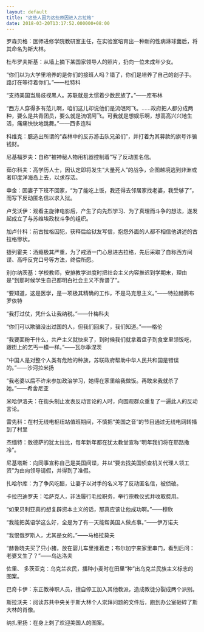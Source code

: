 ```yaml
---
layout: default
title: "这些人因为这些原因进入古拉格"
date: 2018-03-20T13:17:52.000000+08:00
---
```


罗森贝格：医师进修学院教研室主任，在实验室培育出一种新的性病淋球菌后，将其命名为斯大林。

杜布罗夫斯基：从墙上摘下某国家领导人的照片，扔向一位未成年少女。

“你们以为大学里培养的是你们的接班人吗？错了，你们是培养了自己的刽子手。路灯在等待着你们。”——杜特科

“支持美国当局歧视黑人。苏联就是太惯着少数民族了。”——库布林

“西方人穿得多有范儿啊，咱们这儿却说他们是流氓阿飞。……政府把人都分成两种，要么是共青团员，要么就是流氓阿飞。可我就是想娱乐啊，想高高兴兴地生活，痛痛快快地跳舞。”——西多连科

科维克：臆造出所谓的“森林中的反苏游击队兄弟们”，并打着为其募款的旗号诈骗钱财。

尼基福罗夫：自称“被神秘人物用机器控制着”写了反动匿名信。

茹尔科夫：高学历人士，因认定即将发生“大量死人”的战争，企图越境逃到非洲或者印度洋海岛上去，以求存活。

申金：因妻子下班不回家，“为了能吃上饭，我还得去邻居家找老婆，我受够了”，而写下反动匿名信以求入狱。

卢戈沃伊：观看主旋律电影后，产生了向先烈学习、为了真理而斗争的想法，遂发起成立了与苏维埃政权斗争的组织。

加卢什科：前古拉格囚犯，获释后给狱友写信，抱怨外面的人都不相信他讲述的古拉格惨状。

捷列霍夫：酒瘾极其严重，为了戒酒一门心思进古拉格，先后采取了自称西方间谍、高呼反党口号等方法，终偿所愿。

别尔纳茨基：学校教师，安排教学进度时把社会主义内容推迟到学期末，理由是“到那时候学生自己都明白社会主义不靠谱了”。

“要知道，这是医学，是一项极其精确的工作，不是马克思主义。”——特拉赫腾布罗依特

“我打过仗，凭什么让我纳税。”——什梅科夫

“你们可以欺骗没出过国的人，但我们回来了，我们知道。”——格伦

“我要面粉干什么，共产主义就快来了，到时候我们就拿着盘子到食堂里领饭吃，跟街上的乞丐一模一样。”——瓦尔季涅茨

“中国人是对整个人类有危险的种族，苏联政府帮助中华人民共和国是错误的。”——沙河拉米扬

“我老婆以后不许来参加政治学习，她得在家里给我做饭。再敢来我就杀了她。”——希舍尼亚

米哈伊洛夫：在街头制止发表反动言论的人时，向围观群众重复了一遍此人的反动言论。

雷先科：在村无线电枢纽站值班期间，不慎把“美国之音”的节目通过无线电网转播到了村里

杰缅特：敖德萨的犹太拉比，每年新年都在犹太教堂宣称“明年我们将在耶路撒冷”。

尼基塔斯：向同事宣称自己是美国间谍，并以“要去找美国侦查机关代理人领工资”为由向领导请假，并得到了准假。

扎哈尔库：为了争风吃醋，让妻子以对手的名义写了反动匿名信，被侦破。

卡拉巴迪罗夫：哈萨克人，非法履行毛拉职务，举行宗教仪式并收取费用。

“如果贝利亚真的想复辟资本主义的话，那真应该让他成功啊。”——穆欣

“我能把英语学这么好，全是为了有一天能帮美国人做点事。”——伊万诺夫

“我恨俄罗斯人，尤其是女的。”——马格拉莫夫

“赫鲁晓夫买了只小猪，放在婴儿车里推着走；布尔加宁来家里串门，看到后问：老婆又生了？”——乌达洛夫

佐里、 多茨亚克：乌克兰农民，播种小麦时在田里“种”出乌克兰民族主义标志的图案。

巴奇卡伊：东正教神职人员，擅自停工加入其他教派，造成教徒分裂成两个派别。

斯拉沃夫：阅读苏共中央关于斯大林个人崇拜问题的文件后，跑到办公室砸碎了斯大林的肖像。

纳扎里扬：在身上刺了欢迎美国人的图案。


